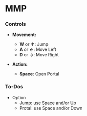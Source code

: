 # MMP

### Controls

- **Movement:**
  - **W** or **↑**: Jump
  - **A** or **←**: Move Left
  - **D** or **→**: Move Right

- **Action:**
  - **Space**: Open Portal


### To-Dos

- Option
  - Jump: use Space and/or Up
  - Protal: use Space and/or Down
  